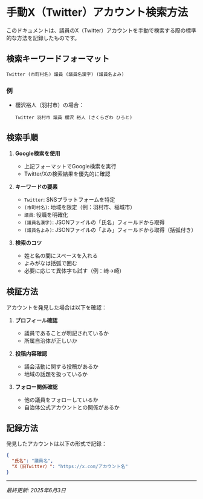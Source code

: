 # 手動X（Twitter）アカウント検索方法

このドキュメントは、議員のX（Twitter）アカウントを手動で検索する際の標準的な方法を記録したものです。

## 検索キーワードフォーマット

```
Twitter (市町村名) 議員 (議員名漢字) (議員名よみ)
```

### 例
- 櫻沢裕人（羽村市）の場合：
  ```
  Twitter 羽村市 議員 櫻沢 裕人 (さくらざわ ひろと)
  ```

## 検索手順

1. **Google検索を使用**
   - 上記フォーマットでGoogle検索を実行
   - Twitter/Xの検索結果を優先的に確認

2. **キーワードの要素**
   - `Twitter`: SNSプラットフォームを特定
   - `(市町村名)`: 地域を限定（例：羽村市、稲城市）
   - `議員`: 役職を明確化
   - `(議員名漢字)`: JSONファイルの「氏名」フィールドから取得
   - `(議員名よみ)`: JSONファイルの「よみ」フィールドから取得（括弧付き）

3. **検索のコツ**
   - 姓と名の間にスペースを入れる
   - よみがなは括弧で囲む
   - 必要に応じて異体字も試す（例：﨑→崎）

## 検証方法

アカウントを発見した場合は以下を確認：

1. **プロフィール確認**
   - 議員であることが明記されているか
   - 所属自治体が正しいか

2. **投稿内容確認**
   - 議会活動に関する投稿があるか
   - 地域の話題を扱っているか

3. **フォロー関係確認**
   - 他の議員をフォローしているか
   - 自治体公式アカウントとの関係があるか

## 記録方法

発見したアカウントは以下の形式で記録：
```json
{
  "氏名": "議員名",
  "X（旧Twitter）": "https://x.com/アカウント名"
}
```

---

*最終更新: 2025年6月3日*